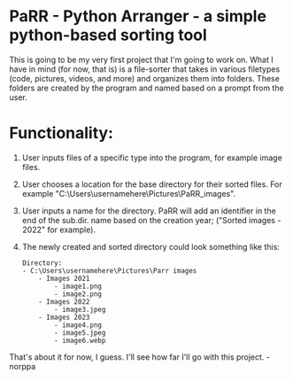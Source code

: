  
# PaRR - Python Arranger - a simple python-based sorting tool
This is going to be my very first project that I'm going to work on. What I have in mind (for now, that is) is a file-sorter that takes in various filetypes (code, pictures, videos, and more) and organizes them into folders. These folders are created by the program and named based on a prompt from the user.

# Functionality:
1. User inputs files of a specific type into the program, for example image files.
2. User chooses a location for the base directory for their sorted files. For example "C:\Users\usernamehere\Pictures\PaRR_images".
3. User inputs a name for the directory. PaRR will add an identifier in the end of the sub.dir. name based on the creation year; ("Sorted images - 2022" for example).
4. The newly created and sorted directory could look something like this:

       Directory:
       - C:\Users\usernamehere\Pictures\Parr images
           - Images 2021
               - image1.png
               - image2.png
           - Images 2022
               - image3.jpeg
           - Images 2023
               - image4.png
               - image5.jpeg
               - image6.webp
    
That's about it for now, I guess. I'll see how far I'll go with this project.
-norppa
